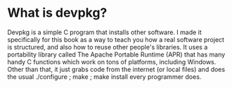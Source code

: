 What is devpkg?
====
Devpkg is a simple C program that installs other software. I made it specifically for this book as a way to teach you how a real software project is structured, and also how to reuse other people's libraries. It uses a portability library called The Apache Portable Runtime (APR) that has many handy C functions which work on tons of platforms, including Windows. Other than that, it just grabs code from the internet (or local files) and does the usual ./configure ; make ; make install every programmer does.
